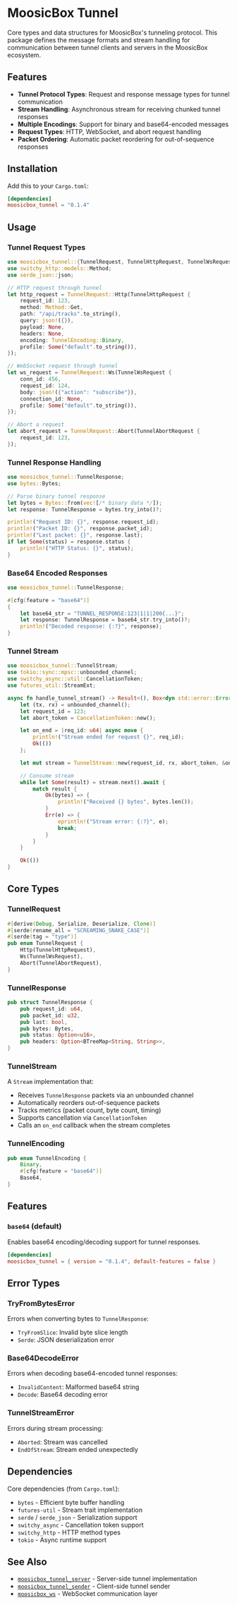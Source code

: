 # MoosicBox Tunnel

Core types and data structures for MoosicBox's tunneling protocol. This package defines the message formats and stream handling for communication between tunnel clients and servers in the MoosicBox ecosystem.

## Features

- **Tunnel Protocol Types**: Request and response message types for tunnel communication
- **Stream Handling**: Asynchronous stream for receiving chunked tunnel responses
- **Multiple Encodings**: Support for binary and base64-encoded messages
- **Request Types**: HTTP, WebSocket, and abort request handling
- **Packet Ordering**: Automatic packet reordering for out-of-sequence responses

## Installation

Add this to your `Cargo.toml`:

```toml
[dependencies]
moosicbox_tunnel = "0.1.4"
```

## Usage

### Tunnel Request Types

```rust
use moosicbox_tunnel::{TunnelRequest, TunnelHttpRequest, TunnelWsRequest, TunnelAbortRequest, TunnelEncoding};
use switchy_http::models::Method;
use serde_json::json;

// HTTP request through tunnel
let http_request = TunnelRequest::Http(TunnelHttpRequest {
    request_id: 123,
    method: Method::Get,
    path: "/api/tracks".to_string(),
    query: json!({}),
    payload: None,
    headers: None,
    encoding: TunnelEncoding::Binary,
    profile: Some("default".to_string()),
});

// WebSocket request through tunnel
let ws_request = TunnelRequest::Ws(TunnelWsRequest {
    conn_id: 456,
    request_id: 124,
    body: json!({"action": "subscribe"}),
    connection_id: None,
    profile: Some("default".to_string()),
});

// Abort a request
let abort_request = TunnelRequest::Abort(TunnelAbortRequest {
    request_id: 123,
});
```

### Tunnel Response Handling

```rust
use moosicbox_tunnel::TunnelResponse;
use bytes::Bytes;

// Parse binary tunnel response
let bytes = Bytes::from(vec![/* binary data */]);
let response: TunnelResponse = bytes.try_into()?;

println!("Request ID: {}", response.request_id);
println!("Packet ID: {}", response.packet_id);
println!("Last packet: {}", response.last);
if let Some(status) = response.status {
    println!("HTTP Status: {}", status);
}
```

### Base64 Encoded Responses

```rust
use moosicbox_tunnel::TunnelResponse;

#[cfg(feature = "base64")]
{
    let base64_str = "TUNNEL_RESPONSE:123|1|1|200{...}";
    let response: TunnelResponse = base64_str.try_into()?;
    println!("Decoded response: {:?}", response);
}
```

### Tunnel Stream

```rust
use moosicbox_tunnel::TunnelStream;
use tokio::sync::mpsc::unbounded_channel;
use switchy_async::util::CancellationToken;
use futures_util::StreamExt;

async fn handle_tunnel_stream() -> Result<(), Box<dyn std::error::Error>> {
    let (tx, rx) = unbounded_channel();
    let request_id = 123;
    let abort_token = CancellationToken::new();

    let on_end = |req_id: u64| async move {
        println!("Stream ended for request {}", req_id);
        Ok(())
    };

    let mut stream = TunnelStream::new(request_id, rx, abort_token, &on_end);

    // Consume stream
    while let Some(result) = stream.next().await {
        match result {
            Ok(bytes) => {
                println!("Received {} bytes", bytes.len());
            }
            Err(e) => {
                eprintln!("Stream error: {:?}", e);
                break;
            }
        }
    }

    Ok(())
}
```

## Core Types

### TunnelRequest

```rust
#[derive(Debug, Serialize, Deserialize, Clone)]
#[serde(rename_all = "SCREAMING_SNAKE_CASE")]
#[serde(tag = "type")]
pub enum TunnelRequest {
    Http(TunnelHttpRequest),
    Ws(TunnelWsRequest),
    Abort(TunnelAbortRequest),
}
```

### TunnelResponse

```rust
pub struct TunnelResponse {
    pub request_id: u64,
    pub packet_id: u32,
    pub last: bool,
    pub bytes: Bytes,
    pub status: Option<u16>,
    pub headers: Option<BTreeMap<String, String>>,
}
```

### TunnelStream

A `Stream` implementation that:

- Receives `TunnelResponse` packets via an unbounded channel
- Automatically reorders out-of-sequence packets
- Tracks metrics (packet count, byte count, timing)
- Supports cancellation via `CancellationToken`
- Calls an `on_end` callback when the stream completes

### TunnelEncoding

```rust
pub enum TunnelEncoding {
    Binary,
    #[cfg(feature = "base64")]
    Base64,
}
```

## Features

### `base64` (default)

Enables base64 encoding/decoding support for tunnel responses.

```toml
[dependencies]
moosicbox_tunnel = { version = "0.1.4", default-features = false }
```

## Error Types

### TryFromBytesError

Errors when converting bytes to `TunnelResponse`:

- `TryFromSlice`: Invalid byte slice length
- `Serde`: JSON deserialization error

### Base64DecodeError

Errors when decoding base64-encoded tunnel responses:

- `InvalidContent`: Malformed base64 string
- `Decode`: Base64 decoding error

### TunnelStreamError

Errors during stream processing:

- `Aborted`: Stream was cancelled
- `EndOfStream`: Stream ended unexpectedly

## Dependencies

Core dependencies (from `Cargo.toml`):

- `bytes` - Efficient byte buffer handling
- `futures-util` - Stream trait implementation
- `serde` / `serde_json` - Serialization support
- `switchy_async` - Cancellation token support
- `switchy_http` - HTTP method types
- `tokio` - Async runtime support

## See Also

- [`moosicbox_tunnel_server`](../tunnel_server/README.md) - Server-side tunnel implementation
- [`moosicbox_tunnel_sender`](../tunnel_sender/README.md) - Client-side tunnel sender
- [`moosicbox_ws`](../ws/README.md) - WebSocket communication layer
